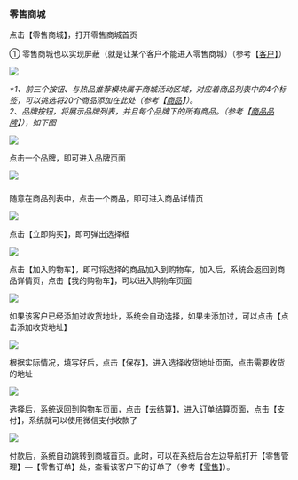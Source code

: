 ### 零售商城

点击【零售商城】，打开零售商城首页

① 零售商城也以实现屏蔽（就是让某个客户不能进入零售商城）（参考【[客户](/添加客户)】）

![](/assets/wsc-4.png)

_\*1、前三个按钮、与热品推荐模块属于商城活动区域，对应着商品列表中的4个标签，可以挑选将20个商品添加在此处（_参考【[商品](/商品列表)】_）。  
  2、品牌按钮，将展示品牌列表，并且每个品牌下的所有商品。（参考【_[_商品品牌_](/shang-pin-guan-li/pin-pai.md)_】），如下图_

![](/assets/wsc-5.png)

点击一个品牌，即可进入品牌页面

![](/assets/wsc-6.png)

### 

随意在商品列表中，点击一个商品，即可进入商品详情页

![](/assets/wsc-7.png)

点击【立即购买】，即可弹出选择框

![](/assets/wsc-8.png)

点击【加入购物车】，即可将选择的商品加入到购物车，加入后，系统会返回到商品详情页，点击【我的购物车】，可以进入购物车页面

![](/assets/wsc-9.png)

如果该客户已经添加过收货地址，系统会自动选择，如果未添加过，可以点击【点击添加收货地址】

![](/assets/wsc-10.png)

根据实际情况，填写好后，点击【保存】，进入选择收货地址页面，点击需要收货的地址

![](/assets/wsc-11.png)

选择后，系统返回到购物车页面，点击【去结算】，进入订单结算页面，点击【支付】，系统就可以使用微信支付收款了

![](/assets/wsc-12.png)

付款后，系统自动跳转到商城首页。此时，可以在系统后台左边导航打开【零售管理】—【零售订单】处，查看该客户下的订单了（参考【[零售](/shang-pin-guan-li/ling-shou.md)】）。

